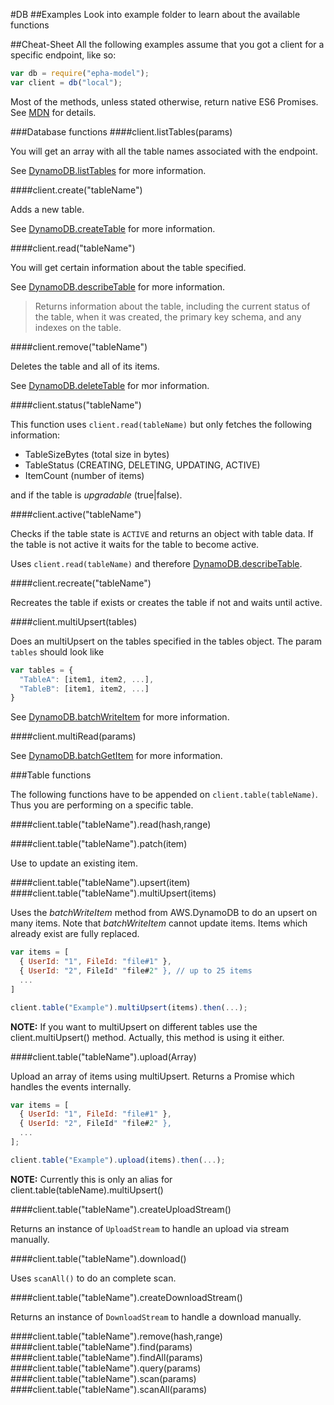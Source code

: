 #DB
##Examples
Look into example folder to learn about the available functions

##Cheat-Sheet
All the following examples assume that you got a client for a specific endpoint, like so:
```javascript
var db = require("epha-model");
var client = db("local");
```

Most of the methods, unless stated otherwise, return native ES6 Promises. See [MDN](https://developer.mozilla.org/en-US/docs/Web/JavaScript/Reference/Global_Objects/Promise) for details.

###Database functions
####client.listTables(params)

You will get an array with all the table names associated with the endpoint.

See [DynamoDB.listTables](http://docs.aws.amazon.com/amazondynamodb/latest/APIReference/API_ListTables.html) for more information.

####client.create("tableName")

Adds a new table.

See [DynamoDB.createTable](http://docs.aws.amazon.com/amazondynamodb/latest/APIReference/API_CreateTable.html) for more information.

####client.read("tableName")

You will get certain information about the table specified.

See [DynamoDB.describeTable](http://docs.aws.amazon.com/amazondynamodb/latest/APIReference/API_DescribeTable.html) for more information.

> Returns information about the table, including the current status of the table, when it was created,
the primary key schema, and any indexes on the table.
 

####client.remove("tableName")

Deletes the table and all of its items.

See [DynamoDB.deleteTable](http://docs.aws.amazon.com/amazondynamodb/latest/APIReference/API_DeleteTable.html) for mor information.

####client.status("tableName")

This function uses `client.read(tableName)` but only fetches the following information:

- TableSizeBytes (total size in bytes)
- TableStatus (CREATING, DELETING, UPDATING, ACTIVE) 
- ItemCount (number of items)

and if the table is *upgradable* (true|false).

####client.active("tableName")

Checks if the table state is `ACTIVE` and returns an object with table data. If the table is not active
it waits for the table to become active.

Uses `client.read(tableName)` and therefore [DynamoDB.describeTable](http://docs.aws.amazon.com/amazondynamodb/latest/APIReference/API_DescribeTable.html).

####client.recreate("tableName")

Recreates the table if exists or creates the table if not and waits until active.

####client.multiUpsert(tables)

Does an multiUpsert on the tables specified in the tables object. The param `tables` should look like

```javascript
var tables = {
  "TableA": [item1, item2, ...],
  "TableB": [item1, item2, ...]
}
```

See [DynamoDB.batchWriteItem](http://docs.aws.amazon.com/amazondynamodb/latest/APIReference/API_BatchWriteItem.html) for more information.

####client.multiRead(params)

See [DynamoDB.batchGetItem](http://docs.aws.amazon.com/amazondynamodb/latest/APIReference/API_BatchGetItem.html) for more information.

###Table functions

The following functions have to be appended on `client.table(tableName)`. Thus you are performing
on a specific table.

####client.table("tableName").read(hash,range)



####client.table("tableName").patch(item)

Use to update an existing item.

####client.table("tableName").upsert(item)
####client.table("tableName").multiUpsert(items)

Uses the *batchWriteItem* method from AWS.DynamoDB to do an upsert on many items. Note that *batchWriteItem*
cannot update items. Items which already exist are fully replaced.

```javascript
var items = [
  { UserId: "1", FileId: "file#1" },
  { UserId: "2", FileId" "file#2" }, // up to 25 items
  ...
]

client.table("Example").multiUpsert(items).then(...);
```

**NOTE:** If you want to multiUpsert on different tables use the client.multiUpsert() method. Actually,
this method is using it either.


####client.table("tableName").upload(Array)

Upload an array of items using multiUpsert. Returns a Promise which handles the events internally.

```javascript
var items = [
  { UserId: "1", FileId: "file#1" },
  { UserId: "2", FileId" "file#2" },
  ...
];

client.table("Example").upload(items).then(...);
```

**NOTE:** Currently this is only an alias for client.table(tableName).multiUpsert()

####client.table("tableName").createUploadStream()

Returns an instance of `UploadStream` to handle an upload via stream manually.

####client.table("tableName").download()

Uses `scanAll()` to do an complete scan.

####client.table("tableName").createDownloadStream()

Returns an instance of `DownloadStream` to handle a download manually.

####client.table("tableName").remove(hash,range)
####client.table("tableName").find(params)
####client.table("tableName").findAll(params)
####client.table("tableName").query(params)
####client.table("tableName").scan(params)
####client.table("tableName").scanAll(params)
